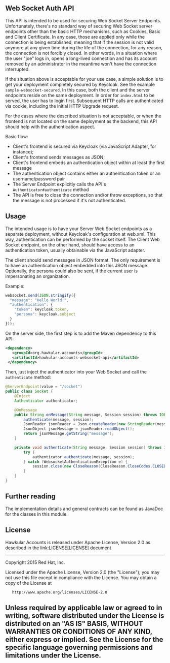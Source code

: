 Web Socket Auth API
-

This API is intended to be used for securing Web Socket Server Endpoints. Unfortunately,
there's no standard way of securing Web Socket server endpoints other than the basic HTTP mechanisms, such as
Cookies, Basic and Client Certificate. In any case, those are applied only while the connection is being
established, meaning that if the session is not valid anymore at any given time during the life of the connection, for
any reason, the connection is not forcibly closed. In other words, in a situation where the user "joe" logs in,
opens a long-lived connection and has its account removed by an administrator in the meantime won't have the
connection interrupted.

If the situation above is acceptable for your use case, a simple solution is to get your deployment completely
secured by Keycloak. See the example `sample-websocket-secured`. In this case, both the client and the server
endpoints reside on the same deployment. In order for `index.html` to be served, the user has to login first.
Subsequent HTTP calls are authenticated via cookie, including the initial HTTP Upgrade request.

For the cases where the described situation is not acceptable, or when the frontend is not located on the same
deployment as the backend, this API should help with the authentication aspect.

Basic flow:

- Client's frontend is secured via Keycloak (via JavaScript Adapter, for instance);
- Client's frontend sends messages as JSON;
- Client's frontend embeds an authentication object within at least the first message
- The authentication object contains either an authentication token or an username/password pair
- The Server Endpoint explicitly calls the API's `Authenticator#authenticate` method
- The API is free to close the connection and/or throw exceptions, so that the message is not processed if it's not
authenticated.

Usage
--

The intended usage is to have your Server Web Socket endpoints as a separate deployment, without Keycloak's
configuration at web.xml. This way, authentication can be performed by the socket itself. The Client Web Socket
endpoint, on the other hand, should have access to an authentication token, usually obtainable via the JavaScript
adapter.

The client should send messages in JSON format. The only requirement is to have an authentication object embedded
into this JSON message. Optionally, the persona could also be sent, if the current user is impersonating an
organization.

Example:
```javascript
websocket.send(JSON.stringify({
  "message": "Hello World!",
  "authentication": {
    "token": keycloak.token,
    "persona": keycloak.subject
  }
}));
```

On the server side, the first step is to add the Maven dependency to this API:

```xml
<dependency>
   <groupId>org.hawkular.accounts</groupId>
   <artifactId>hawkular-accounts-websocket-api</artifactId>
 </dependency>
```

Then, just inject the authenticator into your Web Socket and call the `authenticate` method:

```java
@ServerEndpoint(value = "/socket")
public class Socket {
    @Inject
    Authenticator authenticator;

    @OnMessage
    public String onMessage(String message, Session session) throws IOException {
        authenticate(message, session);
        JsonReader jsonReader = Json.createReader(new StringReader(message));
        JsonObject jsonMessage = jsonReader.readObject();
        return jsonMessage.getString("message");
    }

    private void authenticate(String message, Session session) throws IOException {
        try {
            authenticator.authenticate(message, session);
        } catch (WebsocketAuthenticationException e) {
            session.close(new CloseReason(CloseReason.CloseCodes.CLOSED_ABNORMALLY, e.getLocalizedMessage()));
        }
    }
}
```

Further reading
--

The implementation details and general contracts can be found as JavaDoc for the classes in this module.

License
--

Hawkular Accounts is released under Apache License, Version 2.0 as described in the link:LICENSE[LICENSE] document

----
   Copyright 2015 Red Hat, Inc.

   Licensed under the Apache License, Version 2.0 (the "License");
   you may not use this file except in compliance with the License.
   You may obtain a copy of the License at

       http://www.apache.org/licenses/LICENSE-2.0

   Unless required by applicable law or agreed to in writing, software
   distributed under the License is distributed on an "AS IS" BASIS,
   WITHOUT WARRANTIES OR CONDITIONS OF ANY KIND, either express or implied.
   See the License for the specific language governing permissions and
   limitations under the License.
----
